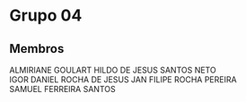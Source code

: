 # Grupo 04

## Membros

ALMIRIANE GOULART 
HILDO DE JESUS SANTOS NETO                            	               	   
IGOR DANIEL ROCHA DE JESUS
JAN FILIPE ROCHA PEREIRA                              	               	                            	               	   
SAMUEL FERREIRA SANTOS 